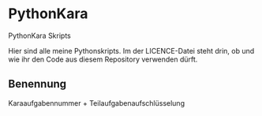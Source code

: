 # PythonKara
PythonKara Skripts

Hier sind alle meine Pythonskripts.
Im der LICENCE-Datei steht drin, ob und wie ihr den Code aus diesem Repository verwenden dürft.

## Benennung
Karaaufgabennummer + Teilaufgabenaufschlüsselung
